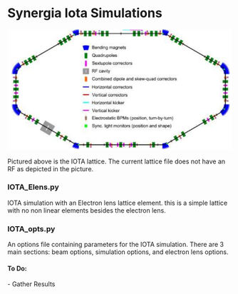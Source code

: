 <H1> Synergia Iota Simulations </H1>
<p>
     <img src='IOTA.png'>
</p>
Pictured above is the IOTA lattice. The current lattice file does not have an RF as depicted in the picture.
<H3> IOTA_Elens.py </H3>
IOTA simulation with an Electron lens lattice element. this is a simple lattice with no non linear elements besides the electron lens.

<H3> IOTA_opts.py </H3>
An options file containing parameters for the IOTA simulation. There are 3 main sections: beam options, simulation options, and electron lens options.

<H4> To Do: </H4>
- Gather Results
